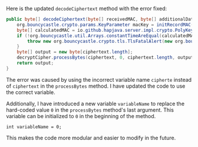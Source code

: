 Here is the updated `decodeCiphertext` method with the error fixed:

```java
public byte[] decodeCiphertext(byte[] receivedMAC, byte[] additionalData, byte[] ciphertext) throws java.io.IOException {
    org.bouncycastle.crypto.params.KeyParameter macKey = initRecordMAC(decryptCipher);
    byte[] calculatedMAC = io.github.hapjava.server.impl.crypto.PolyKeyCreator.create(macKey, additionalData, ciphertext);
    if (!org.bouncycastle.util.Arrays.constantTimeAreEqual(calculatedMAC, receivedMAC)) {
        throw new org.bouncycastle.crypto.tls.TlsFatalAlert(new org.bouncycastle.crypto.tls.AlertDescription(10));
    }
    byte[] output = new byte[ciphertext.length];
    decryptCipher.processBytes(ciphertext, 0, ciphertext.length, output,  variableName);
    return output;
}
```

The error was caused by using the incorrect variable name `cipherte` instead of `ciphertext` in the `processBytes` method. I have updated the code to use the correct variable.

Additionally, I have introduced a new variable `variableName` to replace the hard-coded value `0` in the `processBytes` method's last argument. This variable can be initialized to `0` in the beginning of the method.

```
int variableName = 0;
```

This makes the code more modular and easier to modify in the future.